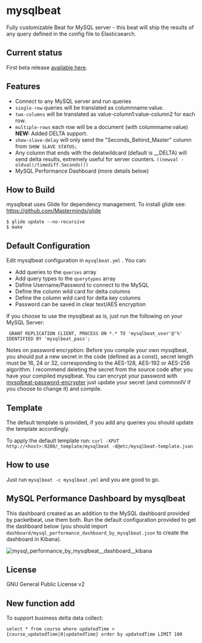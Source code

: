 # mysqlbeat
Fully customizable Beat for MySQL server - this beat will ship the results of any query defined in the config file to Elasticsearch.


## Current status
 First beta release [available here](https://github.com/adibendahan/mysqlbeat/releases/tag/1.0.0).

## Features

* Connect to any MySQL server and run queries
 * `single-row` queries will be translated as columnname:value.
 * `two-columns` will be translated as value-column1:value-column2 for each row.
 * `multiple-rows` each row will be a document (with columnname:value) **NEW:** Added DELTA support.
 * `show-slave-delay` will only send the "Seconds_Behind_Master" column from `SHOW SLAVE STATUS;`
* Any column that ends with the delatwildcard (default is __DELTA) will send delta results, extremely useful for server counters.
  `((newval - oldval)/timediff.Seconds())`
* MySQL Performance Dashboard (more details below)

## How to Build

mysqlbeat uses Glide for dependency management. To install glide see: https://github.com/Masterminds/glide

```shell
$ glide update --no-recursive
$ make
```

## Default Configuration

Edit mysqlbeat configuration in ```mysqlbeat.yml``` .
You can:
 * Add queries to the `queries` array
 * Add query types to the `querytypes` array
 * Define Username/Password to connect to the MySQL
 * Define the column wild card for delta columns
 * Define the column wild card for delta key columns 
 * Password can be saved in clear text/AES encryption

If you choose to use the mysqlbeat as is, just run the following on your MySQL Server:
  ```
   GRANT REPLICATION CLIENT, PROCESS ON *.* TO 'mysqlbeat_user'@'%' IDENTIFIED BY 'mysqlbeat_pass';
  ```

Notes on password encryption: Before you compile your own mysqlbeat, you should put a new secret in the code (defined as a const), secret length must be 16, 24 or 32, corresponding to the AES-128, AES-192 or AES-256 algorithm. I recommend deleting the secret from the source code after you have your compiled mysqlbeat. You can encrypt your password with [mysqlbeat-password-encrypter](github.com/adibendahan/mysqlbeat-password-encrypter, "github.com/adibendahan/mysqlbeat-password-encrypter") just update your secret (and commonIV if you choose to change it) and compile.

## Template
 The default template is provided, if you add any queries you should update the template accordingly.
 
 To apply the default template run:
 	```
 	 curl -XPUT http://<host>:9200/_template/mysqlbeat -d@etc/mysqlbeat-template.json
 	```

## How to use
Just run ```mysqlbeat -c mysqlbeat.yml``` and you are good to go.

## MySQL Performance Dashboard by mysqlbeat
This dashboard created as an addition to the MySQL dashboard provided by packetbeat, use them both.
Run the default configuration provided to get the dashboard below (you should import ```dashboard/mysql_performance_dashboard_by_mysqlbeat.json``` to create the dashboard in Kibana).

![mysql_performance_by_mysqlbeat__dashboard__kibana](https://cloud.githubusercontent.com/assets/2807536/14936629/3a3b88e8-0efa-11e6-87ef-eb864498d3ab.png)


## License
GNU General Public License v2

## New function add
To support business delta data collect:
```
select * from course where updatedTime > {course_updatedTime|0|updatedTime} order by updatedTime LIMIT 100
```